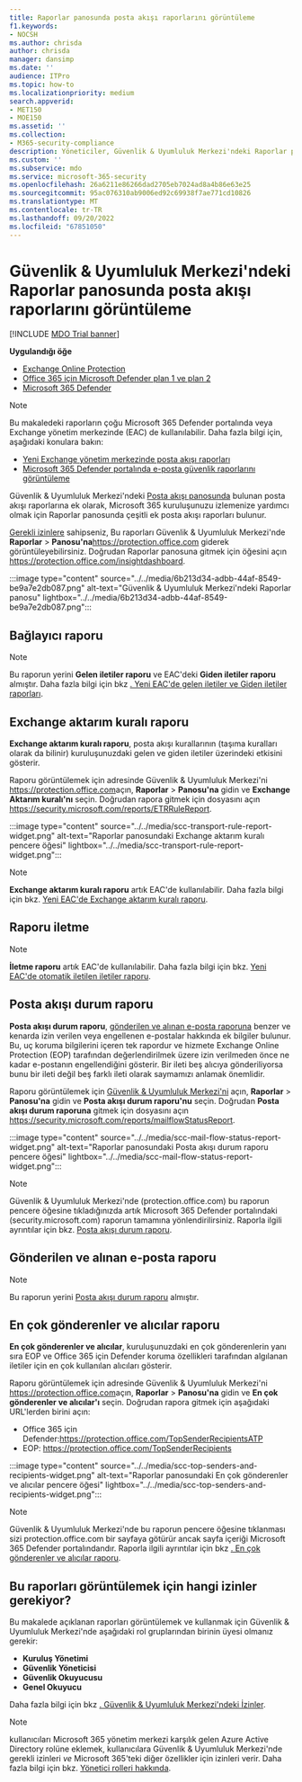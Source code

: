 ```yaml
---
title: Raporlar panosunda posta akışı raporlarını görüntüleme
f1.keywords:
- NOCSH
ms.author: chrisda
author: chrisda
manager: dansimp
ms.date: ''
audience: ITPro
ms.topic: how-to
ms.localizationpriority: medium
search.appverid:
- MET150
- MOE150
ms.assetid: ''
ms.collection:
- M365-security-compliance
description: Yöneticiler, Güvenlik & Uyumluluk Merkezi'ndeki Raporlar panosunda bulunan posta akışı raporları hakkında bilgi edinebilir.
ms.custom: ''
ms.subservice: mdo
ms.service: microsoft-365-security
ms.openlocfilehash: 26a6211e86266dad2705eb7024ad8a4b86e63e25
ms.sourcegitcommit: 95ac076310ab9006ed92c69938f7ae771cd10826
ms.translationtype: MT
ms.contentlocale: tr-TR
ms.lasthandoff: 09/20/2022
ms.locfileid: "67851050"
---
```

# <a name="view-mail-flow-reports-in-the-reports-dashboard-in-security--compliance-center"></a>Güvenlik & Uyumluluk Merkezi'ndeki Raporlar panosunda posta akışı raporlarını görüntüleme

[!INCLUDE [MDO Trial banner](../includes/mdo-trial-banner.md)]

**Uygulandığı öğe**
- [Exchange Online Protection](exchange-online-protection-overview.md)
- [Office 365 için Microsoft Defender plan 1 ve plan 2](defender-for-office-365.md)
- [Microsoft 365 Defender](../defender/microsoft-365-defender.md)

> [!NOTE]
>
> Bu makaledeki raporların çoğu Microsoft 365 Defender portalında veya Exchange yönetim merkezinde (EAC) de kullanılabilir. Daha fazla bilgi için, aşağıdaki konulara bakın:
>
> - [Yeni Exchange yönetim merkezinde posta akışı raporları](/exchange/monitoring/mail-flow-reports/mail-flow-reports)
> - [Microsoft 365 Defender portalında e-posta güvenlik raporlarını görüntüleme](view-email-security-reports.md)

Güvenlik & Uyumluluk Merkezi'ndeki [Posta akışı panosunda](mail-flow-insights-v2.md) bulunan posta akışı raporlarına ek olarak, Microsoft 365 kuruluşunuzu izlemenize yardımcı olmak için Raporlar panosunda çeşitli ek posta akışı raporları bulunur.

[Gerekli izinlere](#what-permissions-are-needed-to-view-these-reports) sahipseniz, Bu raporları Güvenlik & Uyumluluk Merkezi'nde **Raporlar** \> **Panosu'na**<https://protection.office.com> giderek görüntüleyebilirsiniz. Doğrudan Raporlar panosuna gitmek için öğesini açın <https://protection.office.com/insightdashboard>.

:::image type="content" source="../../media/6b213d34-adbb-44af-8549-be9a7e2db087.png" alt-text="Güvenlik & Uyumluluk Merkezi'ndeki Raporlar panosu" lightbox="../../media/6b213d34-adbb-44af-8549-be9a7e2db087.png":::

## <a name="connector-report"></a>Bağlayıcı raporu

> [!NOTE]
> Bu raporun yerini **Gelen iletiler raporu** ve EAC'deki **Giden iletiler raporu** almıştır. Daha fazla bilgi için bkz [. Yeni EAC'de gelen iletiler ve Giden iletiler raporları](/exchange/monitoring/mail-flow-reports/mfr-inbound-messages-and-outbound-messages-reports).

## <a name="exchange-transport-rule-report"></a>Exchange aktarım kuralı raporu

**Exchange aktarım kuralı raporu**, posta akışı kurallarının (taşıma kuralları olarak da bilinir) kuruluşunuzdaki gelen ve giden iletiler üzerindeki etkisini gösterir.

Raporu görüntülemek için adresinde Güvenlik & Uyumluluk Merkezi'ni <https://protection.office.com>açın, **Raporlar** \> **Panosu'na** gidin ve **Exchange Aktarım kuralı'nı** seçin. Doğrudan rapora gitmek için dosyasını açın <https://security.microsoft.com/reports/ETRRuleReport>.

:::image type="content" source="../../media/scc-transport-rule-report-widget.png" alt-text="Raporlar panosundaki Exchange aktarım kuralı pencere öğesi" lightbox="../../media/scc-transport-rule-report-widget.png":::

> [!NOTE]
> **Exchange aktarım kuralı raporu** artık EAC'de kullanılabilir. Daha fazla bilgi için bkz. [Yeni EAC'de Exchange aktarım kuralı raporu](/exchange/monitoring/mail-flow-reports/mfr-exchange-transport-rule-report).

## <a name="forwarding-report"></a>Raporu iletme

> [!NOTE]
> **İletme raporu** artık EAC'de kullanılabilir. Daha fazla bilgi için bkz. [Yeni EAC'de otomatik iletilen iletiler raporu](/exchange/monitoring/mail-flow-reports/mfr-auto-forwarded-messages-report).

## <a name="mailflow-status-report"></a>Posta akışı durum raporu

**Posta akışı durum raporu**, [gönderilen ve alınan e-posta raporuna](#sent-and-received-email-report) benzer ve kenarda izin verilen veya engellenen e-postalar hakkında ek bilgiler bulunur. Bu, uç koruma bilgilerini içeren tek rapordur ve hizmete Exchange Online Protection (EOP) tarafından değerlendirilmek üzere izin verilmeden önce ne kadar e-postanın engellendiğini gösterir. Bir ileti beş alıcıya gönderiliyorsa bunu bir ileti değil beş farklı ileti olarak saymamızı anlamak önemlidir.

Raporu görüntülemek için [Güvenlik & Uyumluluk Merkezi'ni](https://protection.office.com) açın, **Raporlar** \> **Panosu'na** gidin ve **Posta akışı durum raporu'nu** seçin. Doğrudan **Posta akışı durum raporuna** gitmek için dosyasını açın <https://security.microsoft.com/reports/mailflowStatusReport>.

:::image type="content" source="../../media/scc-mail-flow-status-report-widget.png" alt-text="Raporlar panosundaki Posta akışı durum raporu pencere öğesi" lightbox="../../media/scc-mail-flow-status-report-widget.png":::

> [!NOTE]
> Güvenlik & Uyumluluk Merkezi'nde (protection.office.com) bu raporun pencere öğesine tıkladığınızda artık Microsoft 365 Defender portalındaki (security.microsoft.com) raporun tamamına yönlendirilirsiniz. Raporla ilgili ayrıntılar için bkz. [Posta akışı durum raporu](view-email-security-reports.md#mailflow-status-report).

## <a name="sent-and-received-email-report"></a>Gönderilen ve alınan e-posta raporu

> [!NOTE]
> Bu raporun yerini [Posta akışı durum raporu](#mailflow-status-report) almıştır.

## <a name="top-senders-and-recipients-report"></a>En çok gönderenler ve alıcılar raporu

**En çok gönderenler ve alıcılar**, kuruluşunuzdaki en çok gönderenlerin yanı sıra EOP ve Office 365 için Defender koruma özellikleri tarafından algılanan iletiler için en çok kullanılan alıcıları gösterir.

Raporu görüntülemek için adresinde Güvenlik & Uyumluluk Merkezi'ni <https://protection.office.com>açın, **Raporlar** \> **Panosu'na** gidin ve **En çok gönderenler ve alıcılar'ı** seçin. Doğrudan rapora gitmek için aşağıdaki URL'lerden birini açın:

- Office 365 için Defender:<https://protection.office.com/TopSenderRecipientsATP>
- EOP: <https://protection.office.com/TopSenderRecipients>

:::image type="content" source="../../media/scc-top-senders-and-recipients-widget.png" alt-text="Raporlar panosundaki En çok gönderenler ve alıcılar pencere öğesi" lightbox="../../media/scc-top-senders-and-recipients-widget.png":::

> [!NOTE]
> Güvenlik & Uyumluluk Merkezi'nde bu raporun pencere öğesine tıklanması sizi protection.office.com bir sayfaya götürür ancak sayfa içeriği Microsoft 365 Defender portalındandır. Raporla ilgili ayrıntılar için bkz [. En çok gönderenler ve alıcılar raporu](view-email-security-reports.md#top-senders-and-recipients-report).

## <a name="what-permissions-are-needed-to-view-these-reports"></a>Bu raporları görüntülemek için hangi izinler gerekiyor?

Bu makalede açıklanan raporları görüntülemek ve kullanmak için Güvenlik & Uyumluluk Merkezi'nde aşağıdaki rol gruplarından birinin üyesi olmanız gerekir:

- **Kuruluş Yönetimi**
- **Güvenlik Yöneticisi**
- **Güvenlik Okuyucusu**
- **Genel Okuyucu**

Daha fazla bilgi için bkz [. Güvenlik & Uyumluluk Merkezi'ndeki İzinler](permissions-in-the-security-and-compliance-center.md).

> [!NOTE]
> kullanıcıları Microsoft 365 yönetim merkezi karşılık gelen Azure Active Directory rolüne eklemek, kullanıcılara Güvenlik & Uyumluluk Merkezi'nde gerekli izinleri _ve_ Microsoft 365'teki diğer özellikler için izinleri verir. Daha fazla bilgi için bkz. [Yönetici rolleri hakkında](../../admin/add-users/about-admin-roles.md).

